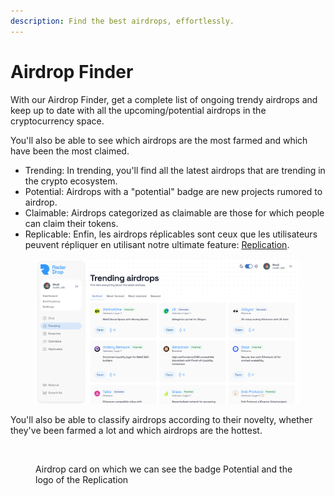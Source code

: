 ```yaml
---
description: Find the best airdrops, effortlessly.
---
```


# Airdrop Finder

With our Airdrop Finder, get a complete list of ongoing trendy airdrops and keep up to date with all the upcoming/potential airdrops in the cryptocurrency space.

You'll also be able to see which airdrops are the most farmed and which have been the most claimed.

* Trending: In trending, you'll find all the latest airdrops that are trending in the crypto ecosystem.
* Potential: Airdrops with a "potential" badge are new projects rumored to airdrop.&#x20;
* Claimable: Airdrops categorized as claimable are those for which people can claim their tokens.
* Replicable: Enfin, les airdrops réplicables sont ceux que les utilisateurs peuvent répliquer en utilisant notre ultimate feature: [Replication](replication.md).

<figure><img src="../../.gitbook/assets/RD_airdrop_finder.png" alt=""><figcaption></figcaption></figure>

You'll also be able to classify airdrops according to their novelty, whether they've been farmed a lot and which airdrops are the hottest.

<figure><img src="../../.gitbook/assets/Screenshot 2024-06-10 at 2.57.21 AM.png" alt=""><figcaption><p>Airdrop card on which we can see the badge Potential and the logo of the Replication </p></figcaption></figure>

